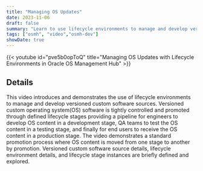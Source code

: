 ```yaml
---
title: "Managing OS Updates"
date: 2023-11-06
draft: false
summary: "Learn to use lifecycle environments to manage and develop versioned custom software sources."
tags: ["osmh", "video","osmh-dev"]
showDate: true
---
```


{{< youtube id="pve5b0opToQ" title="Managing OS Updates with Lifecycle Environments in Oracle OS Management Hub" >}}

## Details

This video introduces and demonstrates the use of lifecycle environments to manage and develop versioned custom software sources. Versioned custom operating system(OS) software is tightly controlled and promoted through defined lifecycle stages providing a pipeline for engineers to develop OS content in a development stage, QA teams to test the OS content in a testing stage, and finally for end users to receive the OS content in a production stage. The video demonstrates a standard promotion process where OS content is moved from one stage to another by promotion. Versioned custom software source details, lifecycle environment details, and lifecycle stage instances are briefly defined and explored.

